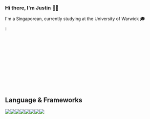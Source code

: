 ### Hi there, I'm Justin 👋😄
I'm a Singaporean, currently studying at the University of Warwick 🎓

<!-- Badge icons from https://github.com/alexandresanlim/Badges4-README.md-Profile -->
<a href="https://www.linkedin.com/in/justin-tan-hy/">
<img src="https://img.shields.io/badge/LinkedIn-0077B5?style=for-the-badge&logo=linkedin&logoColor=white" alt="Linkedin Badge" style="height:5%;width:5%"/>
</a>

## Language & Frameworks

<flex style="display:flex; justify-content: flex-start; flex-wrap: wrap;"><span> </span>
<img src="https://img.shields.io/badge/Java-ED8B00?style=for-the-badge&logo=java&logoColor=white"/><span> </span>
<img src="https://img.shields.io/badge/Python-3776AB?style=for-the-badge&logo=python&logoColor=white"/><span> </span>
<img src="https://img.shields.io/badge/JavaScript-F7DF1E?style=for-the-badge&logo=javascript&logoColor=black"/><span> </span>
<img src="https://img.shields.io/badge/TypeScript-007ACC?style=for-the-badge&logo=typescript&logoColor=white"/><span> </span>
<img src="https://img.shields.io/badge/React-20232A?style=for-the-badge&logo=react&logoColor=61DAFB"/><span> </span>
<img src="https://img.shields.io/badge/next.js-000000?style=for-the-badge&logo=next.js&logoColor=white"/><span> </span>
<img src="https://img.shields.io/badge/Jekyll-CC0000?style=for-the-badge&logo=Jekyll&logoColor=white"/><span> </span>
<img src="https://img.shields.io/badge/firebase-ffca28?style=for-the-badge&logo=firebase"/><span> </span>
</flex>
<!--
**Justanhy/Justanhy** is a ✨ _special_ ✨ repository because its `README.md` (this file) appears on your GitHub profile.

Here are some ideas to get you started:

- 🔭 I’m currently working on ...
- 🌱 I’m currently learning ...
- 👯 I’m looking to collaborate on ...
- 🤔 I’m looking for help with ...
- 💬 Ask me about ...
- 📫 How to reach me: ...
- 😄 Pronouns: ...
- ⚡ Fun fact: ...
-->
